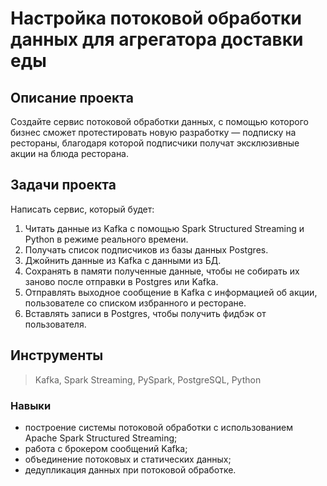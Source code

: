 # Настройка потоковой обработки данных для агрегатора доставки еды

## Описание проекта
Создайте сервис потоковой обработки данных, с помощью которого бизнес сможет протестировать новую разработку — подписку на рестораны, благодаря которой подписчики получат эксклюзивные акции на блюда ресторана.

## Задачи проекта
Написать сервис, который будет:
1. Читать данные из Kafka с помощью Spark Structured Streaming и Python в режиме реального времени.
2. Получать список подписчиков из базы данных Postgres. 
3. Джойнить данные из Kafka с данными из БД.
4. Сохранять в памяти полученные данные, чтобы не собирать их заново после отправки в Postgres или Kafka.
5. Отправлять выходное сообщение в Kafka с информацией об акции, пользователе со списком избранного и ресторане.
6. Вставлять записи в Postgres, чтобы получить фидбэк от пользователя. 
   
## Инструменты
> Kafka, Spark Streaming, PySpark, PostgreSQL, Python
### Навыки
- построение системы потоковой обработки с использованием Apache Spark Structured Streaming;
- работа с брокером сообщений Kafka; 
- объединение потоковых и статических данных;
- дедупликация данных при потоковой обработке.
